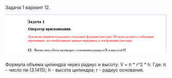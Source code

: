 Задача 1 вариант 12.

![image](https://github.com/pathetic01/for_png_files/blob/main/zad1_var12.PNG)

Формула объема цилиндра через радиус и высоту:
V = π * r^2 * h. Где:
π - число пи (3.1415);
h - высота цилиндра;
r - радиус основания.
